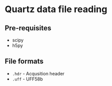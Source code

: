 # Quartz data file reading


## Pre-requisites

- scipy
- h5py

## File formats

- `.hdr` - Acqusition header
- `.uff` - UFF58b
